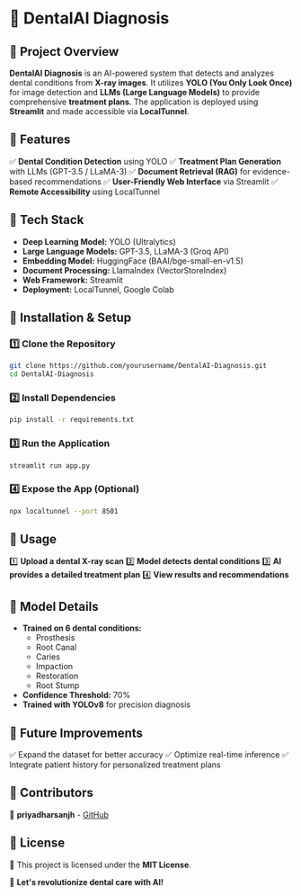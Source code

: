 # 🦷 DentalAI Diagnosis

## **🔹 Project Overview**
**DentalAI Diagnosis** is an AI-powered system that detects and analyzes dental conditions from **X-ray images**. It utilizes **YOLO (You Only Look Once)** for image detection and **LLMs (Large Language Models)** to provide comprehensive **treatment plans**. The application is deployed using **Streamlit** and made accessible via **LocalTunnel**.

## **🔹 Features**
✅ **Dental Condition Detection** using YOLO
✅ **Treatment Plan Generation** with LLMs (GPT-3.5 / LLaMA-3)
✅ **Document Retrieval (RAG)** for evidence-based recommendations
✅ **User-Friendly Web Interface** via Streamlit
✅ **Remote Accessibility** using LocalTunnel

## **🔹 Tech Stack**
- **Deep Learning Model:** YOLO (Ultralytics)
- **Large Language Models:** GPT-3.5, LLaMA-3 (Groq API)
- **Embedding Model:** HuggingFace (BAAI/bge-small-en-v1.5)
- **Document Processing:** LlamaIndex (VectorStoreIndex)
- **Web Framework:** Streamlit
- **Deployment:** LocalTunnel, Google Colab

## **🔹 Installation & Setup**
### **1️⃣ Clone the Repository**
```bash
git clone https://github.com/yourusername/DentalAI-Diagnosis.git
cd DentalAI-Diagnosis
```

### **2️⃣ Install Dependencies**
```bash
pip install -r requirements.txt
```

### **3️⃣ Run the Application**
```bash
streamlit run app.py
```

### **4️⃣ Expose the App (Optional)**
```bash
npx localtunnel --port 8501
```

## **🔹 Usage**
1️⃣ **Upload a dental X-ray scan**
2️⃣ **Model detects dental conditions**
3️⃣ **AI provides a detailed treatment plan**
4️⃣ **View results and recommendations**

## **🔹 Model Details**
- **Trained on 6 dental conditions:**
  - Prosthesis
  - Root Canal
  - Caries
  - Impaction
  - Restoration
  - Root Stump
- **Confidence Threshold:** 70%
- **Trained with YOLOv8** for precision diagnosis

## **🔹 Future Improvements**
✅ Expand the dataset for better accuracy
✅ Optimize real-time inference
✅ Integrate patient history for personalized treatment plans

## **🔹 Contributors**
👤 **priyadharsanjh** - [GitHub](https://github.com/yourusername)

## **🔹 License**
📜 This project is licensed under the **MIT License**.

🚀 **Let's revolutionize dental care with AI!**

